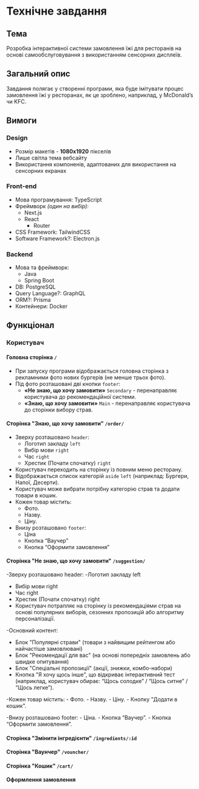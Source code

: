 # Технічне завдання

## Тема

Розробка інтерактивної системи замовлення їжі для ресторанів на основі самообслуговування з використанням сенсорних дисплеїв.

## Загальний опис

Завдання полягає у створенні програми, яка буде імітувати процес замовлення їжі у ресторанах, як це зроблено, наприклад, у McDonald’s чи KFC.

## Вимоги

### Design

- Розмір макетів - **1080х1920** пікселів
- Лише світла тема вебсайту
- Використання компоненів, адаптованих для використання на сенсорних екранах

### Front-end

- Мова програмування: TypeScript
- Фреймворк _(один на вибір)_:
  - Next.js
  - React
    - Router
- CSS Framework: TailwindCSS
- Software Framework?: Electron.js

### Backend

- Мова та фреймворк:
  - Java
  - Spring Boot
- DB: PostgreSQL
- Query Language?: GraphQL
- ORM?: Prisma
- Контейнери: Docker

## Функціонал

### Користувач

#### Головна сторінка `/`

- При запуску програми відображається головна сторінка з рекламними фото нових бургерів (не менше трьох фото).
- Під фото розташовані дві кнопки `footer`:
  - **«Не знаю, що хочу замовити»** `Secondary` - перенаправляє користувача до рекомендаційної системи.
  - **«Знаю, що хочу замовити»** `Main` - перенаправляє користувача до сторінки вибору страв.

#### Сторінка "Знаю, що хочу замовити" `/order/`

- Зверху розташовано `header`:
  - Логотип закладу `left`
  - Вибір мови `right`
  - Час `right`
  - Хрестик (Почати спочатку) `right`
- Користувач переходить на сторінку із повним меню ресторану.
- Відображається список категорій `aside` `left` (наприклад: Бургери, Напої, Десерти).
- Користувач може вибрати потрібну категорію страв та додати товари в кошик.
- Кожен товар містить:
  - Фото.
  - Назву.
  - Ціну.
- Внизу розташовано `footer`:
  - Ціна
  - Кнопка “Ваучер”
  - Кнопка “Оформити замовлення”

#### Сторінка "Не знаю, що хочу замовити" `/suggestion/`
-Зверху розташовано header:
    -Логотип закладу left
   - Вибір мови right
   - Час right
   - Хрестик (Почати спочатку) right
   - Користувач потрапляє на сторінку із рекомендаціями страв на основі популярних виборів, сезонних пропозицій або алгоритму персоналізації.

-Основний контент:
   - Блок "Популярні страви" (товари з найвищим рейтингом або найчастіше замовлювані)
   - Блок "Рекомендації для вас" (на основі попередніх замовлень або швидке опитування)
   - Блок "Спеціальні пропозиції" (акції, знижки, комбо-набори)
   - Кнопка "Я хочу щось інше", що відкриває інтерактивний тест (наприклад, користувач обирає: “Щось солодке” / “Щось ситне” / “Щось легке”).
     
-Кожен товар містить:
    - Фото.
    - Назву.
    - Ціну.
    - Кнопку "Додати в кошик".
    
-Внизу розташовано footer:
    - Ціна.
    - Кнопка “Ваучер”.
    - Кнопка “Оформити замовлення”.

#### Сторінка "Змінити інгредієнти" `/ingredients/:id`

#### Сторінка "Ваунчер" `/vouncher/`

#### Сторінка "Кошик" `/cart/`

<!-- - Відображення доданих позицій.
- Можливість змінювати кількість або видаляти товари.
- Підсумкова вартість замовлення.
- Кнопка "Сплатити". -->

#### Оформлення замовлення

<!-- - Користувач вибирає спосіб оплати (картою або готівкою).
- Підтвердження замовлення.
- Вивід унікального номера замовлення. -->
